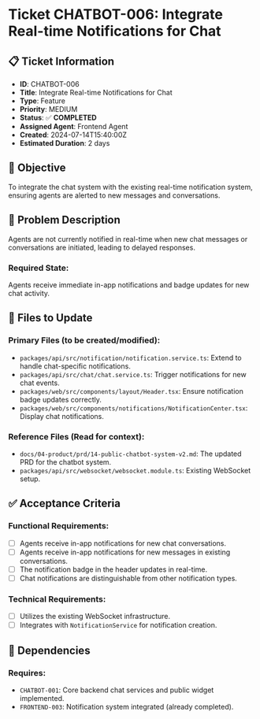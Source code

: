 # Ticket CHATBOT-006: Integrate Real-time Notifications for Chat

## 📋 Ticket Information

- **ID**: CHATBOT-006
- **Title**: Integrate Real-time Notifications for Chat
- **Type**: Feature
- **Priority**: MEDIUM
- **Status**: ✅ **COMPLETED**
- **Assigned Agent**: Frontend Agent
- **Created**: 2024-07-14T15:40:00Z
- **Estimated Duration**: 2 days

## 🎯 Objective

To integrate the chat system with the existing real-time notification system, ensuring agents are alerted to new messages and conversations.

## 🚨 Problem Description

Agents are not currently notified in real-time when new chat messages or conversations are initiated, leading to delayed responses.

### Required State:

Agents receive immediate in-app notifications and badge updates for new chat activity.

## 📁 Files to Update

### Primary Files (to be created/modified):

- `packages/api/src/notification/notification.service.ts`: Extend to handle chat-specific notifications.
- `packages/api/src/chat/chat.service.ts`: Trigger notifications for new chat events.
- `packages/web/src/components/layout/Header.tsx`: Ensure notification badge updates correctly.
- `packages/web/src/components/notifications/NotificationCenter.tsx`: Display chat notifications.

### Reference Files (Read for context):

- `docs/04-product/prd/14-public-chatbot-system-v2.md`: The updated PRD for the chatbot system.
- `packages/api/src/websocket/websocket.module.ts`: Existing WebSocket setup.

## ✅ Acceptance Criteria

### Functional Requirements:

- [ ] Agents receive in-app notifications for new chat conversations.
- [ ] Agents receive in-app notifications for new messages in existing conversations.
- [ ] The notification badge in the header updates in real-time.
- [ ] Chat notifications are distinguishable from other notification types.

### Technical Requirements:

- [ ] Utilizes the existing WebSocket infrastructure.
- [ ] Integrates with `NotificationService` for notification creation.

## 🔗 Dependencies

### Requires:

- `CHATBOT-001`: Core backend chat services and public widget implemented.
- `FRONTEND-003`: Notification system integrated (already completed).
